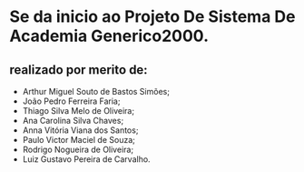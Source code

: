 # Se da inicio ao Projeto De Sistema De Academia Generico2000. 
## realizado por merito de:
 <ul>
<li>Arthur Miguel Souto de Bastos Simões;
<li>João Pedro Ferreira Faria;
<li>Thiago Silva Melo de Oliveira;
<li>Ana Carolina Silva Chaves;
<li>Anna Vitória Viana dos Santos;
<li>Paulo Victor Maciel de Souza;
<li>Rodrigo Nogueira de Oliveira;
<li>Luiz Gustavo Pereira de Carvalho.
<ul/>
